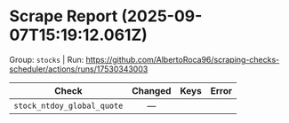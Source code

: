 # Scrape Report (2025-09-07T15:19:12.061Z)

Group: `stocks`  |  Run: https://github.com/AlbertoRoca96/scraping-checks-scheduler/actions/runs/17530343003

| Check | Changed | Keys | Error |
|---|:---:|:--|:--|
| `stock_ntdoy_global_quote` | — |  |  |
